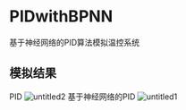# PIDwithBPNN
基于神经网络的PID算法模拟温控系统
## 模拟结果
PID 
![untitled2](https://github.com/realxmx/PIDwithBPNN/assets/95325546/9a638f5c-b483-4141-beea-d1baa833aef6) 
基于神经网络的PID 
![untitled1](https://github.com/realxmx/PIDwithBPNN/assets/95325546/cb4aecc9-dbb4-4c33-9d26-50764ae140e5)
